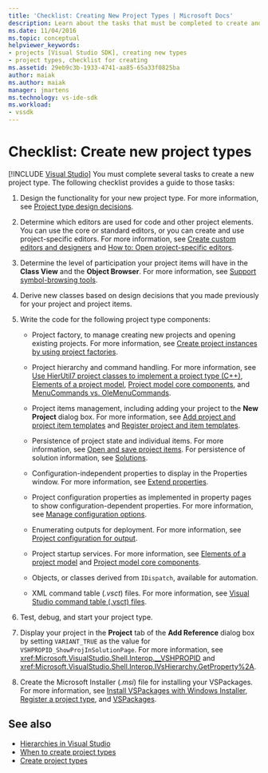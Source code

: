```yaml
---
title: 'Checklist: Creating New Project Types | Microsoft Docs'
description: Learn about the tasks that must be completed to create and display a new project type in Visual Studio.
ms.date: 11/04/2016
ms.topic: conceptual
helpviewer_keywords:
- projects [Visual Studio SDK], creating new types
- project types, checklist for creating
ms.assetid: 29eb9c3b-1933-4741-aa85-65a33f0825ba
author: maiak
ms.author: maiak
manager: jmartens
ms.technology: vs-ide-sdk
ms.workload:
- vssdk
---
```

# Checklist: Create new project types

 [!INCLUDE [Visual Studio](~/includes/applies-to-version/vs-windows-only.md)]
You must complete several tasks to create a new project type. The following checklist provides a guide to those tasks:

1. Design the functionality for your new project type. For more information, see [Project type design decisions](../../extensibility/internals/project-type-design-decisions.md).

2. Determine which editors are used for code and other project elements. You can use the core or standard editors, or you can create and use project-specific editors. For more information, see [Create custom editors and designers](../../extensibility/creating-custom-editors-and-designers.md) and [How to: Open project-specific editors](../../extensibility/how-to-open-project-specific-editors.md).

3. Determine the level of participation your project items will have in the **Class View** and the **Object Browser**. For more information, see [Support symbol-browsing tools](../../extensibility/internals/supporting-symbol-browsing-tools.md).

4. Derive new classes based on design decisions that you made previously for your project and project items.

5. Write the code for the following project type components:

    - Project factory, to manage creating new projects and opening existing projects. For more information, see [Create project instances by using project factories](../../extensibility/internals/creating-project-instances-by-using-project-factories.md).

    - Project hierarchy and command handling. For more information, see [Use HierUtil7 project classes to implement a project type (C++)](/previous-versions/bb166212(v=vs.100)), [Elements of a project model](../../extensibility/internals/elements-of-a-project-model.md), [Project model core components](../../extensibility/internals/project-model-core-components.md), and [MenuCommands vs. OleMenuCommands](/previous-versions/visualstudio/visual-studio-2015/misc/menucommands-vs-olemenucommands?preserve-view=true&view=vs-2015).

    - Project items management, including adding your project to the **New Project** dialog box. For more information, see [Add project and project item templates](../../extensibility/internals/adding-project-and-project-item-templates.md) and [Register project and item templates](../../extensibility/internals/registering-project-and-item-templates.md).

    - Persistence of project state and individual items. For more information, see [Open and save project items](../../extensibility/internals/opening-and-saving-project-items.md). For persistence of solution information, see [Solutions](../../extensibility/internals/solutions-overview.md).

    - Configuration-independent properties to display in the Properties window. For more information, see [Extend properties](../../extensibility/internals/extending-properties.md).

    - Project configuration properties as implemented in property pages to show configuration-dependent properties. For more information, see [Manage configuration options](../../extensibility/internals/managing-configuration-options.md).

    - Enumerating outputs for deployment. For more information, see [Project configuration for output](../../extensibility/internals/project-configuration-for-output.md).

    - Project startup services. For more information, see [Elements of a project model](../../extensibility/internals/elements-of-a-project-model.md) and [Project model core components](../../extensibility/internals/project-model-core-components.md).

    - Objects, or classes derived from `IDispatch`, available for automation.

    - XML command table (*.vsct*) files. For more information, see [Visual Studio command table (.vsct) files](../../extensibility/internals/visual-studio-command-table-dot-vsct-files.md).

6. Test, debug, and start your project type.

7. Display your project in the **Project** tab of the **Add Reference** dialog box by setting `VARIANT_TRUE` as the value for `VSHPROPID_ShowProjInSolutionPage`. For more information, see <xref:Microsoft.VisualStudio.Shell.Interop.__VSHPROPID> and <xref:Microsoft.VisualStudio.Shell.Interop.IVsHierarchy.GetProperty%2A>.

8. Create the Microsoft Installer (*.msi*) file for installing your VSPackages. For more information, see [Install VSPackages with Windows Installer](../../extensibility/internals/installing-vspackages-with-windows-installer.md), [Register a project type](../../extensibility/internals/registering-a-project-type.md), and [VSPackages](../../extensibility/internals/vspackages.md).

## See also
- [Hierarchies in Visual Studio](../../extensibility/internals/hierarchies-in-visual-studio.md)
- [When to create project types](../../extensibility/internals/when-to-create-project-types.md)
- [Create project types](../../extensibility/internals/creating-project-types.md)